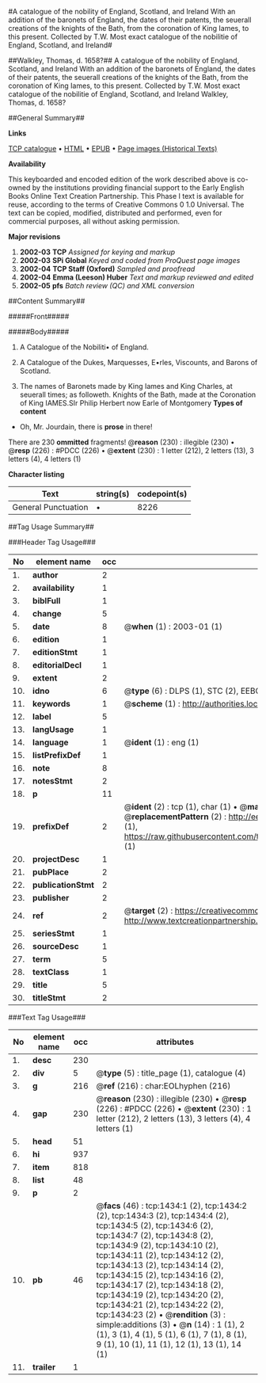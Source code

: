 #A catalogue of the nobility of England, Scotland, and Ireland With an addition of the baronets of England, the dates of their patents, the seuerall creations of the knights of the Bath, from the coronation of King Iames, to this present. Collected by T.W. Most exact catalogue of the nobilitie of England, Scotland, and Ireland#

##Walkley, Thomas, d. 1658?##
A catalogue of the nobility of England, Scotland, and Ireland With an addition of the baronets of England, the dates of their patents, the seuerall creations of the knights of the Bath, from the coronation of King Iames, to this present. Collected by T.W.
Most exact catalogue of the nobilitie of England, Scotland, and Ireland
Walkley, Thomas, d. 1658?

##General Summary##

**Links**

[TCP catalogue](http://www.ota.ox.ac.uk/tcp/)  • 
[HTML](http://tei.it.ox.ac.uk/tcp/Texts-HTML/free/A14/A14671.html)  • 
[EPUB](http://tei.it.ox.ac.uk/tcp/Texts-EPUB/free/A14/A14671.epub) • 
[Page images (Historical Texts)](https://data.historicaltexts.jisc.ac.uk/view?pubId=eebo-99837124e&pageId=eebo-99837124e-1434-1)

**Availability**

This keyboarded and encoded edition of the
	       work described above is co-owned by the institutions
	       providing financial support to the Early English Books
	       Online Text Creation Partnership. This Phase I text is
	       available for reuse, according to the terms of Creative
	       Commons 0 1.0 Universal. The text can be copied,
	       modified, distributed and performed, even for
	       commercial purposes, all without asking permission.

**Major revisions**

1. __2002-03__ __TCP__ *Assigned for keying and markup*
1. __2002-03__ __SPi Global__ *Keyed and coded from ProQuest page images*
1. __2002-04__ __TCP Staff (Oxford)__ *Sampled and proofread*
1. __2002-04__ __Emma (Leeson) Huber__ *Text and markup reviewed and edited*
1. __2002-05__ __pfs__ *Batch review (QC) and XML conversion*

##Content Summary##

#####Front#####

#####Body#####

1. A Catalogue of the Nobiliti• of England.

1. A Catalogue of the Dukes, Marquesses, E•rles, Viscounts, and Barons of Scotland.

1. The names of Baronets made by King Iames and King Charles, at seuerall times; as followeth.
Knights of the Bath, made at the Coronation of King IAMES.SIr Philip Herbert now Earle of Montgomery
**Types of content**

  * Oh, Mr. Jourdain, there is **prose** in there!

There are 230 **ommitted** fragments! 
 @__reason__ (230) : illegible (230)  •  @__resp__ (226) : #PDCC (226)  •  @__extent__ (230) : 1 letter (212), 2 letters (13), 3 letters (4), 4 letters (1)

**Character listing**


|Text|string(s)|codepoint(s)|
|---|---|---|
|General Punctuation|•|8226|

##Tag Usage Summary##

###Header Tag Usage###

|No|element name|occ|attributes|
|---|---|---|---|
|1.|__author__|2||
|2.|__availability__|1||
|3.|__biblFull__|1||
|4.|__change__|5||
|5.|__date__|8| @__when__ (1) : 2003-01 (1)|
|6.|__edition__|1||
|7.|__editionStmt__|1||
|8.|__editorialDecl__|1||
|9.|__extent__|2||
|10.|__idno__|6| @__type__ (6) : DLPS (1), STC (2), EEBO-CITATION (1), PROQUEST (1), VID (1)|
|11.|__keywords__|1| @__scheme__ (1) : http://authorities.loc.gov/ (1)|
|12.|__label__|5||
|13.|__langUsage__|1||
|14.|__language__|1| @__ident__ (1) : eng (1)|
|15.|__listPrefixDef__|1||
|16.|__note__|8||
|17.|__notesStmt__|2||
|18.|__p__|11||
|19.|__prefixDef__|2| @__ident__ (2) : tcp (1), char (1)  •  @__matchPattern__ (2) : ([0-9\-]+):([0-9IVX]+) (1), (.+) (1)  •  @__replacementPattern__ (2) : http://eebo.chadwyck.com/downloadtiff?vid=$1&page=$2 (1), https://raw.githubusercontent.com/textcreationpartnership/Texts/master/tcpchars.xml#$1 (1)|
|20.|__projectDesc__|1||
|21.|__pubPlace__|2||
|22.|__publicationStmt__|2||
|23.|__publisher__|2||
|24.|__ref__|2| @__target__ (2) : https://creativecommons.org/publicdomain/zero/1.0/ (1), http://www.textcreationpartnership.org/docs/. (1)|
|25.|__seriesStmt__|1||
|26.|__sourceDesc__|1||
|27.|__term__|5||
|28.|__textClass__|1||
|29.|__title__|5||
|30.|__titleStmt__|2||


###Text Tag Usage###

|No|element name|occ|attributes|
|---|---|---|---|
|1.|__desc__|230||
|2.|__div__|5| @__type__ (5) : title_page (1), catalogue (4)|
|3.|__g__|216| @__ref__ (216) : char:EOLhyphen (216)|
|4.|__gap__|230| @__reason__ (230) : illegible (230)  •  @__resp__ (226) : #PDCC (226)  •  @__extent__ (230) : 1 letter (212), 2 letters (13), 3 letters (4), 4 letters (1)|
|5.|__head__|51||
|6.|__hi__|937||
|7.|__item__|818||
|8.|__list__|48||
|9.|__p__|2||
|10.|__pb__|46| @__facs__ (46) : tcp:1434:1 (2), tcp:1434:2 (2), tcp:1434:3 (2), tcp:1434:4 (2), tcp:1434:5 (2), tcp:1434:6 (2), tcp:1434:7 (2), tcp:1434:8 (2), tcp:1434:9 (2), tcp:1434:10 (2), tcp:1434:11 (2), tcp:1434:12 (2), tcp:1434:13 (2), tcp:1434:14 (2), tcp:1434:15 (2), tcp:1434:16 (2), tcp:1434:17 (2), tcp:1434:18 (2), tcp:1434:19 (2), tcp:1434:20 (2), tcp:1434:21 (2), tcp:1434:22 (2), tcp:1434:23 (2)  •  @__rendition__ (3) : simple:additions (3)  •  @__n__ (14) : 1 (1), 2 (1), 3 (1), 4 (1), 5 (1), 6 (1), 7 (1), 8 (1), 9 (1), 10 (1), 11 (1), 12 (1), 13 (1), 14 (1)|
|11.|__trailer__|1||
